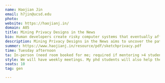 ```yaml
---
name: Haojian Jin
email: h7jin@ucsd.edu
photo: 
website: https://haojianj.in/
domain: A05
title: Mining Privacy Designs in the News
bio: Human developers create risky computer systems that eventually affect human users. Our lab, Data Smith Lab, takes a human-centered approach to (1) help developers create systems with enhanced privacy and security features and (2) help users safeguard their privacy and security.
description: Mining Privacy Designs in the News aims to uncover the patterns, strategies, and tensions in how digital privacy is represented across news media. By analyzing a large corpus of news articles, this work surfaces recurring narratives, metaphors, and framings that shape public understanding of privacy. Through this lens, we can trace how societal norms, stakeholder agendas, and cultural anxieties are reflected in—and influenced by—media discourse, offering a foundation for more responsive design, policy, and public engagement.
summer: https://www.haojianj.in/resource/pdf/sketchprivacy.pdf
time: Tuesday afternoon
ta: In-person (need room booked for me; required if mentoring >4 students in-person)
style: We will have weekly meetings. My phd students will also help the team. The ultimate goal of the research project is to produce a research paper. 
seats: 10
tag: gen

---
```

